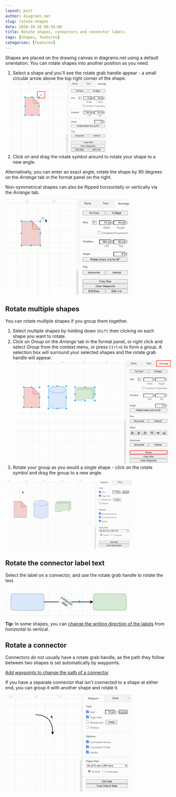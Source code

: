 ```yaml
---
layout: post
author: diagrams.net
slug: rotate-shapes
date: 2020-10-28 09:54:00
title: Rotate shapes, connectors and connector labels
tags: [shapes, features]
categories: [features]
---
```


Shapes are placed on the drawing canvas in diagrams.net using a default orientation. You can rotate shapes into another position as you need.

1. Select a shape and you'll see the rotate grab handle appear - a small circular arrow above the top right corner of the shape.
<br /><img src="/assets/img/blog/rotate.png" style="width=100%;max-width:300px;height:auto;" alt="Rotate a shape using the rotate grab handle">
2. Click on and drag the rotate symbol around to rotate your shape to a new angle.

Alternatively, you can enter an exact angle, rotate the shape by 90 degrees on the _Arrange_ tab in the format panel on the right.

Non-symmetrical shapes can also be flipped horizontally or vertically via the _Arrange_ tab.

<img src="/assets/img/blog/rotate.gif" style="width=100%;max-width:400px;height:auto;" alt="Rotate a shape using the rotate grab handle, or via the options in the Arrange tab on the format panel">

## Rotate multiple shapes

You can rotate multiple shapes if you group them together.

1. Select multiple shapes by holding down ``Shift`` then clicking on each shape you want to rotate.
2. Click on _Group_ on the _Arrange_ tab in the format panel, or right click and select _Group_ from the context menu, or press ``Ctrl+G`` to form a group. A selection box will surround your selected shapes and the rotate grab handle will appear.
<br /><img src="/assets/img/blog/arrange-tab-group-shapes.png" style="width=100%;max-width:500px;height:auto;" alt="Rotate a shape using the rotate grab handle">
3. Rotate your group as you would a single shape - click on the rotate symbol and drag the group to a new angle.

<img src="/assets/img/blog/rotate-group.gif" style="width=100%;max-width:400px;height:auto;" alt="Rotate multiple shapes as a group">

## Rotate the connector label text

Select the label on a connector, and use the rotate grab handle to rotate the text.

<img src="/assets/img/blog/rotate-connector-label.png" style="width=100%;max-width:400px;height:auto;" alt="Rotate a connector's label text">

**Tip:** In some shapes, you can [change the writing direction of the labels](/doc/faq/writing-direction-change.html) from horizontal to vertical.

## Rotate a connector

Connectors do not usually have a rotate grab handle, as the path they follow between two shapes is set automatically by waypoints.

[Add waypoints to change the path of a connector](/blog/waypoints-connectors.html)

If you have a separate connector that isn't connected to a shape at either end, you can group it with another shape and rotate it.

<img src="/assets/img/blog/rotate-connector.gif" style="width=100%;max-width:400px;height:auto;" alt="Rotate a connector in a group with another shape">

